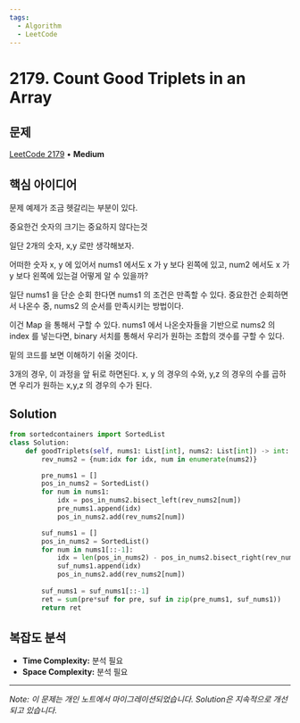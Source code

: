 ```yaml
---
tags:
  - Algorithm
  - LeetCode
---
```


# 2179. Count Good Triplets in an Array

## 문제

[LeetCode 2179](https://leetcode.com/problems/count-good-triplets-in-an-array/description/) • **Medium**

## 핵심 아이디어

문제 예제가 조금 헷갈리는 부분이 있다.

중요한건 숫자의 크기는 중요하지 않다는것

  

일단 2개의 숫자, x,y 로만 생각해보자.

어떠한 숫자 x, y 에 있어서 nums1 에서도 x 가 y 보다 왼쪽에 있고, num2 에서도 x 가 y 보다 왼쪽에 있는걸 어떻게 알 수 있을까?

  

일단 nums1 을 단순 순회 한다면 nums1 의 조건은 만족할 수 있다. 중요한건 순회하면서 나온수 중, nums2 의 순서를 만족시키는 방법이다.

이건 Map 을 통해서 구할 수 있다. nums1 에서 나온숫자들을 기반으로 nums2 의 index 를 넣는다면, binary 서치를 통해서 우리가 원하는 조합의 갯수를 구할 수 있다.

밑의 코드를 보면 이해하기 쉬울 것이다.

  

  

3개의 경우, 이 과정을 앞 뒤로 하면된다. x, y 의 경우의 수와, y,z 의 경우의 수를 곱하면 우리가 원하는 x,y,z 의 경우의 수가 된다.

## Solution

```python
from sortedcontainers import SortedList
class Solution:
    def goodTriplets(self, nums1: List[int], nums2: List[int]) -> int:
        rev_nums2 = {num:idx for idx, num in enumerate(nums2)}

        pre_nums1 = []
        pos_in_nums2 = SortedList()
        for num in nums1:
            idx = pos_in_nums2.bisect_left(rev_nums2[num])
            pre_nums1.append(idx)
            pos_in_nums2.add(rev_nums2[num])

        suf_nums1 = []
        pos_in_nums2 = SortedList()
        for num in nums1[::-1]:
            idx = len(pos_in_nums2) - pos_in_nums2.bisect_right(rev_nums2[num])
            suf_nums1.append(idx)
            pos_in_nums2.add(rev_nums2[num])
        
        suf_nums1 = suf_nums1[::-1]
        ret = sum(pre*suf for pre, suf in zip(pre_nums1, suf_nums1))
        return ret
```

## 복잡도 분석

- **Time Complexity:** 분석 필요
- **Space Complexity:** 분석 필요


---

*Note: 이 문제는 개인 노트에서 마이그레이션되었습니다. Solution은 지속적으로 개선되고 있습니다.*
